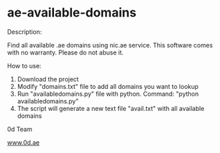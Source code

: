 # ae-available-domains

Description:

  Find all available .ae domains using nic.ae service. This software comes with no warranty. Please do not abuse it.
  
How to use:

  1) Download the project
  2) Modify "domains.txt" file to add all domains you want to lookup
  3) Run "availabledomains.py" file with python. Command: "python availabledomains.py"
  4) The script will generate a new text file "avail.txt" with all available domains
  
0d Team

www.0d.ae
